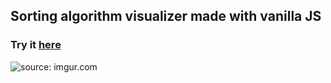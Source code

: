 ## Sorting algorithm visualizer made with vanilla JS
### Try it <a href="https://josephadamson.github.io/Sort-Visual/">here</a>
<img src="https://i.imgur.com/Yli8DLf.gifv" title="source: imgur.com" />
